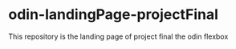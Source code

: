 # odin-landingPage-projectFinal
This repository is the landing page of project final the odin flexbox
